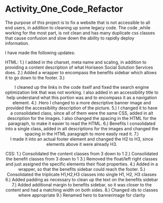 # Activity_One_Code_Refactor

The purpose of this project is to fix a website that is not accessible to all end users, in addition to cleaning up some legacy code. The code ,while working for the most part, is not clean and has many duplicate css classes that cause confusion and slow down the ability to rapidly deploy information. 

I have made the following updates: 

HTML: 
1.) <head> I added in the charset, meta name and scaling, in addition to providing a content description of what Horiseon Social Solution Services does. 
2.) Added a wrapper to encompass the benefits sidebar which allows it to go down to the footer. 
3.) <header> I cleaned up the links in the code itself and fixed the search engine optimization link that was not working. I also added in an accessibility title to help understand what this portion was and to encompass it as a navigation element. 
4.) .Hero I changed to a more descriptive banner image and provided the accessibility description of the picture. 
5.)  <Content> I changed it to have a consolidated class, since all of them were the same CSS, added in alt description for the images. I also changed the spacing in the HTML for the paragraph, to make it easier to read the HTML. 
6.) Benefits I consolidated into a single class, added in alt descriptions for the images and changed the spacing in the HTML paragraph to more easily read it. 
7.) <Footer> I made it into an actual footer element and changed the H2 to H3, since elements above it were already H3. 
  
 
 CSS: 
 1.) Consolidated the content classes from 3 down to 1
 2.) Consolidated the benefit classes from 3 down to 1
 3.) Removed the float/left right classes and just assigned the specific elements their float properties. 
 4.) Added in a wrapper, so that the benefits sidebar could reach the footer. 
 5.) Consolidated the triplicate H1,H2,H3 classes into single H1, H2, H3 classes
 6.) Added padding as necessary to clean up the text on the benefits sidebar
 7.) Added additional margin to benefits sidebar, so it was closer to the content and had a matching width on both sides. 
 8.) Changed ids to classes where appropriate
 9.) Renamed hero to bannerimage for clarity
 
